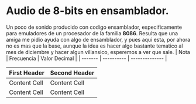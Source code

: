 # Audio de 8-bits en ensamblador.
Un poco de sonido producido con codigo ensamblador, especificamente para emuladores de un procesador de la familia __8086__.
Resulta que una amiga me pidio ayuda con algo de ensamblador, y pues aqui esta, por ahora no es mas que la base, aunque la idea
es hacer algo bastante tematico al mes de diciembre y hacer algun villansico, esperemos a ver que sale.
| Nota   | Frecuencia | Valor Decimal |
| ------- | ---------- | -------------- |




| First Header  | Second Header |
| ------------- | ------------- |
| Content Cell  | Content Cell  |
| Content Cell  | Content Cell  |
